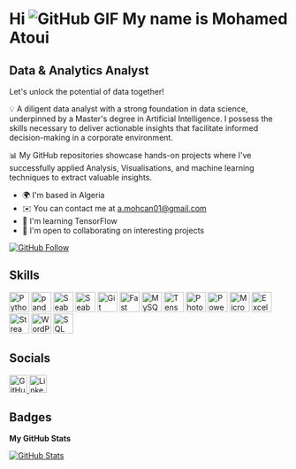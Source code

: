 # Hi ![GitHub GIF](https://user-images.githubusercontent.com/18350557/176309783-0785949b-9127-417c-8b55-ab5a4333674e.gif) My name is Mohamed Atoui

## Data & Analytics Analyst

Let's unlock the potential of data together! 

💡 A diligent data analyst with a strong foundation in data science, underpinned by a Master's degree in Artificial Intelligence. I possess the skills necessary to deliver actionable insights that facilitate informed decision-making in a corporate environment.

📊 My GitHub repositories showcase hands-on projects where I've successfully applied Analysis, Visualisations, and machine learning techniques to extract valuable insights.

* 🌍 I'm based in Algeria
* ✉️ You can contact me at [a.mohcan01@gmail.com](mailto:a.mohcan01@gmail.com)
* 🧠 I'm learning TensorFlow
* 🤝 I'm open to collaborating on interesting projects

[![GitHub Follow](https://img.shields.io/github/followers/A-Mohamed0?logo=github&style=for-the-badge&color=0891b2&labelColor=22272e)](https://www.github.com/A-Mohamed0)

## Skills 
<p align="left">
  <a href="#" target="_blank" rel="noreferrer"><img src="https://raw.githubusercontent.com/danielcranney/readme-generator/main/public/icons/skills/python-colored.svg" width="36" height="36" alt="Python" /></a>
  <a href="#" target="_blank" rel="noreferrer"><img src="https://www.svgrepo.com/show/473742/pandas.svg" width="36" height="36" alt="pandas" /></a>
  <a href="#" target="_blank" rel="noreferrer"><img src="https://seeklogo.com/images/S/seaborn-logo-244EB2DEC5-seeklogo.com.png" width="36" height="36" alt="Seaborn" /></a>
 <a href="#" target="_blank" rel="noreferrer"><img src="https://www.svgrepo.com/show/354127/numpy.svg" width="36" height="36" alt="Seaborn" /></a> 
  <a href="#" target="_blank" rel="noreferrer"><img src="https://raw.githubusercontent.com/danielcranney/readme-generator/main/public/icons/skills/git-colored.svg" width="36" height="36" alt="Git" /></a>
  <a href="#" target="_blank" rel="noreferrer"><img src="https://raw.githubusercontent.com/danielcranney/readme-generator/main/public/icons/skills/fastapi-colored.svg" width="36" height="36" alt="Fast API" /></a>
  <a href="#" target="_blank" rel="noreferrer"><img src="https://raw.githubusercontent.com/danielcranney/readme-generator/main/public/icons/skills/mysql-colored.svg" width="36" height="36" alt="MySQL" /></a>
  <a href="#" target="_blank" rel="noreferrer"><img src="https://raw.githubusercontent.com/danielcranney/readme-generator/main/public/icons/skills/tensorflow-colored.svg" width="36" height="36" alt="TensorFlow" /></a>
  <a href="#" target="_blank" rel="noreferrer"><img src="https://www.svgrepo.com/show/373968/photoshop.svg" width="36" height="36" alt="Photoshop" /></a>
  <a href="#" target="_blank" rel="noreferrer"><img src="https://upload.wikimedia.org/wikipedia/commons/c/cf/New_Power_BI_Logo.svg" width="36" height="36" alt="Power BI" /></a>
  <a href="#" target="_blank" rel="noreferrer"><img src="https://www.svgrepo.com/show/303229/microsoft-sql-server-logo.svg" width="36" height="36" alt="Microsoft SQL Server" /></a>
  <a href="#" target="_blank" rel="noreferrer"><img src="https://www.svgrepo.com/show/373589/excel.svg" width="36" height="36" alt="Excel" /></a>
  <a href="#" target="_blank" rel="noreferrer"><img src="https://seeklogo.com/images/S/streamlit-logo-1A3B208AE4-seeklogo.com.png" width="36" height="36" alt="Streamlit" /></a>
  <a href="#" target="_blank" rel="noreferrer"><img src="https://www.svgrepo.com/show/475696/wordpress-color.svg" width="36" height="36" alt="WordPress" /></a>
   <a href="#" target="_blank" rel="noreferrer"><img src="https://www.svgrepo.com/show/255832/sql.svg" width="36" height="36" alt="SQL" /></a>
</p>


## Socials
<p align="left">
  <a href="https://www.github.com/A-Mohamed0" target="_blank" rel="noreferrer">
    <img src="https://raw.githubusercontent.com/danielcranney/readme-generator/main/public/icons/socials/github.svg" width="32" height="32" alt="GitHub" />
  </a>
  <a href="https://www.linkedin.com/in/mohamed-atoui-b6013021b/" target="_blank" rel="noreferrer">
    <img src="https://raw.githubusercontent.com/danielcranney/readme-generator/main/public/icons/socials/linkedin.svg" width="32" height="32" alt="LinkedIn" />
  </a>
</p>

## Badges
**My GitHub Stats** 

[![GitHub Stats](https://github-readme-stats.vercel.app/api?username=A-Mohamed0&show_icons=true&hide=&count_private=true&title_color=ef4444&text_color=ffffff&icon_color=0891b2&bg_color=22272e&hide_border=true&show_icons=true)](http://www.github.com/A-Mohamed0)


